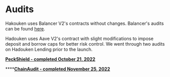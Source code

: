 # Audits

Hakouken uses Balancer V2's contracts without changes. Balancer's audits can be found [here](https://docs.balancer.fi/security/audits).

Hadouken uses Aave V2's contract with slight modifications to impose deposit and borrow caps for better risk control. We went through two audits on Hadouken Lending prior to the launch.

[**PeckShield - completed October 21, 2022**](https://1drv.ms/b/s!Aot8Vy9KXZMXzES5C9Yd\_GtwPCgR?e=KAQYo3)

****[**ChainAudit - completed November 25, 2022**](https://1drv.ms/b/s!Aot8Vy9KXZMXzGd6LfiLNmgfb05h?e=2kGKw3)
